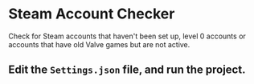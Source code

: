 # Steam Account Checker

Check for Steam accounts that haven't been set up, level 0 accounts or accounts that have old Valve games but are not active.

## Edit the `Settings.json` file, and run the project.



